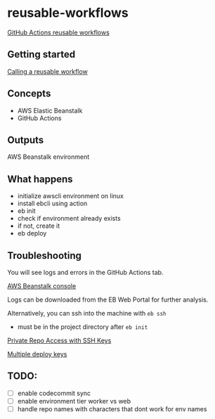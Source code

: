 # reusable-workflows

[GitHub Actions reusable workflows](https://docs.github.com/en/actions/using-workflows/reusing-workflow)

## Getting started

[Calling a reusable workflow](https://docs.github.com/en/actions/using-workflows/reusing-workflows#calling-a-reusable-workflow)

## Concepts

- AWS Elastic Beanstalk
- GitHub Actions

## Outputs

AWS Beanstalk environment

## What happens

- initialize awscli environment on linux
- install ebcli using action
- eb init
- check if environment already exists
- if not, create it
- eb deploy

## Troubleshooting

You will see logs and errors in the GitHub Actions tab.

[AWS Beanstalk console](https://console.aws.amazon.com/elasticbeanstalk/)

Logs can be downloaded from the EB Web Portal for further analysis.

Alternatively, you can ssh into the machine with `eb ssh`

- must be in the project directory after `eb init`

[Private Repo Access with SSH Keys](https://stackoverflow.com/questions/13476138/setting-up-private-github-access-with-aws-elastic-beanstalk-and-ruby-container)

[Multiple deploy keys](https://docs.github.com/en/developers/overview/managing-deploy-keys#using-multiple-repositories-on-one-server)

## TODO:

- [ ] enable codecommit sync
- [ ] enable environment tier worker vs web
- [ ] handle repo names with characters that dont work for env names
